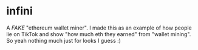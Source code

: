 # infini
A *FAKE* "ethereum wallet miner". I made this as an example of how people lie on TikTok and show "how much eth they earned" from "wallet mining". So yeah nothing much just for looks I guess :)
